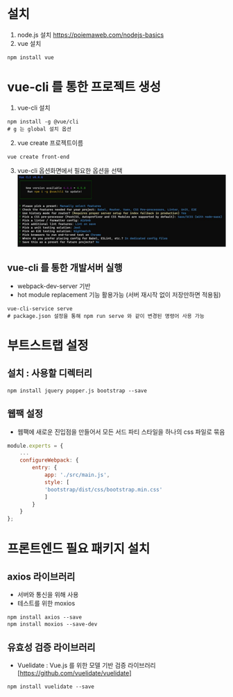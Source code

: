 # 설치
1. node.js 설치
https://poiemaweb.com/nodejs-basics
2. vue 설치
```
npm install vue
```

# vue-cli 를 통한 프로젝트 생성
1. vue-cli 설치
```shell
npm install -g @vue/cli
# g 는 global 설치 옵션
```
2. vue create 프로젝트이름
```shell
vue create front-end
```
3. vue-cli 옵션화면에서 필요한 옵션을 선택
![vue-cli 옵션이미지](images/vue-cli-option.JPG)

## vue-cli 를 통한 개발서버 실행
- webpack-dev-server 기반
- hot module replacement 기능 활용가능 (서버 재시작 없이 저장만하면 적용됨)
```shell
vue-cli-service serve
# package.json 설정을 통해 npm run serve 와 같이 변경된 명령어 사용 가능
```

# 부트스트랩 설정
## 설치 : 사용할 디렉터리
```shell
npm install jquery popper.js bootstrap --save
````

## 웹팩 설정
- 웹팩에 새로운 진입점을 만들어서 모든 서드 파티 스타일을 하나의 css 파일로 묶음
```javascript
module.experts = {
    ...
    configureWebpack: {
        entry: {
            app: './src/main.js',
            style: [
            'bootstrap/dist/css/bootstrap.min.css'
            ]
        }
    }
};
```

# 프론트엔드 필요 패키지 설치
## axios 라이브러리
- 서버와 통신을 위해 사용
- 테스트를 위한 moxios
```shell
npm install axios --save
npm install moxios --save-dev
```

## 유효성 검증 라이브러리
- Vuelidate : Vue.js 를 위한 모델 기반 검증 라이브러리
    [https://github.com/vuelidate/vuelidate]
```shell
npm install vuelidate --save
```